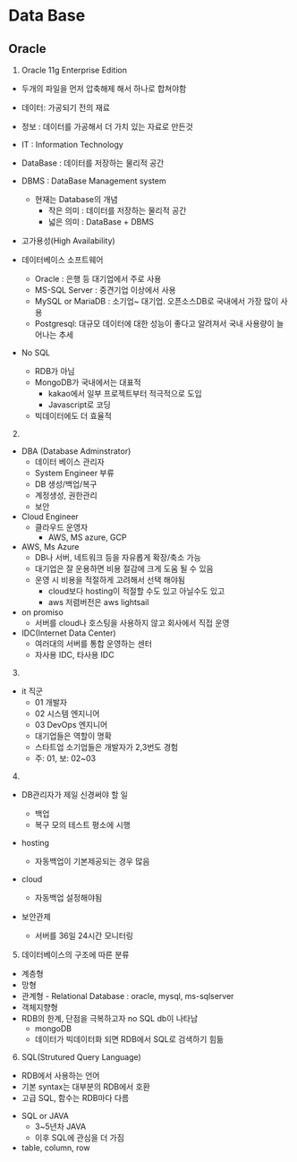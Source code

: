 # Data Base
## Oracle

1. Oracle 11g Enterprise Edition 
  - 두개의 파일을 먼저 압축해제 해서 하나로 합쳐야함

- 데이터: 가공되기 전의 재료
- 정보 : 데이터를 가공해서 더 가치 있는 자료로 만든것
- IT : Information Technology
- DataBase : 데이터를 저장하는 물리적 공간
- DBMS : DataBase Management system
  * 현재는 Database의 개념
    - 작은 의미 : 데이터를 저장하는 물리적 공간
    - 넓은 의미 : DataBase + DBMS
- 고가용성(High Availability)
- 데이터베이스 소프트웨어 
  * Oracle : 은행 등 대기업에서 주로 사용
  * MS-SQL Server : 중견기업 이상에서 사용 
  * MySQL or MariaDB : 소기업~ 대기업. 오픈소스DB로 국내에서 가장 많이 사용
  * Postgresql: 대규모 데이터에 대한 성능이 좋다고 알려져서 국내 사용량이 늘어나는 추세

- No SQL
  - RDB가 아님 
  * MongoDB가 국내에서는 대표적 
    - kakao에서 일부 프로젝트부터 적극적으로 도입
    - Javascript로 코딩
  * 빅데이터에도 더 효율적

2. 
- DBA (Database Adminstrator)
  * 데이터 베이스 관리자
  * System Engineer 부류
  * DB 생성/백업/복구
  * 계정생성, 권한관리
  * 보안
- Cloud Engineer
  * 클라우드 운영자
    - AWS, MS azure, GCP
- AWS, Ms Azure
  * DB나 서버, 네트워크 등을 자유롭게 확장/축소 가능
  * 대기업은 잘 운용하면 비용 절감에 크게 도움 될 수 있음
  * 운영 시 비용을 적절하게 고려해서 선택 해야됨
    - cloud보다 hosting이 적절할 수도 있고 아닐수도 있고
    - aws 저렴버전은 aws lightsail
- on promiso
  * 서버를 cloud나 호스팅을 사용하지 않고 회사에서 직접 운영
- IDC(Internet Data Center)
  * 여러대의 서버를 통합 운영하는 센터
  * 자사용 IDC, 타사용 IDC

3. 
- it 직군
  * 01 개발자
  * 02 시스템 엔지니어
  * 03 DevOps 엔지니어
  * 대기업들은 역할이 명확
  * 스타트업 소기업들은 개발자가 2,3번도 경험
  * 주: 01, 보: 02~03 

4. 
- DB관리자가 제일 신경써야 할 일
  * 백업
  * 복구 모의 테스트 평소에 시행

- hosting
  * 자동백업이 기본제공되는 경우 많음
- cloud
  * 자동백업 설정해야됨
- 보안관제
  * 서버를 36일 24시간 모니터링

5. 데이터베이스의 구조에 따른 분류
- 계층형
- 망형
- 관계형 - Relational Database : oracle, mysql, ms-sqlserver
- 객체지향형
- RDB의 한계, 단점을 극복하고자 no SQL db이 나타남
  * mongoDB
  * 데이터가 빅데이터화 되면 RDB에서 SQL로 검색하기 힘듦

6. SQL(Strutured Query Language)
  * RDB에서 사용하는 언어
  * 기본 syntax는 대부분의 RDB에서 호환
  * 고급 SQL, 함수는 RDB마다 다름

- SQL or JAVA
  * 3~5년차 JAVA
  * 이후 SQL에 관심을 더 가짐
- table, column, row 